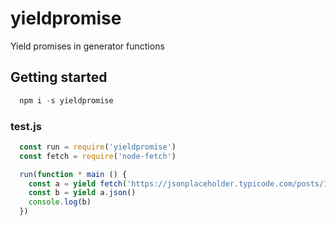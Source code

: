 # yieldpromise
Yield promises in generator functions

## Getting started

```javascript
  npm i -s yieldpromise
```

### test.js
```javascript
  const run = require('yieldpromise')
  const fetch = require('node-fetch')

  run(function * main () {
    const a = yield fetch('https://jsonplaceholder.typicode.com/posts/1')
    const b = yield a.json()
    console.log(b)
  })
```
